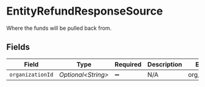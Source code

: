 # EntityRefundResponseSource

Where the funds will be pulled back from.


## Fields

| Field               | Type                | Required            | Description         | Example             |
| ------------------- | ------------------- | ------------------- | ------------------- | ------------------- |
| `organizationId`    | *Optional\<String>* | :heavy_minus_sign:  | N/A                 | org_1234567         |
